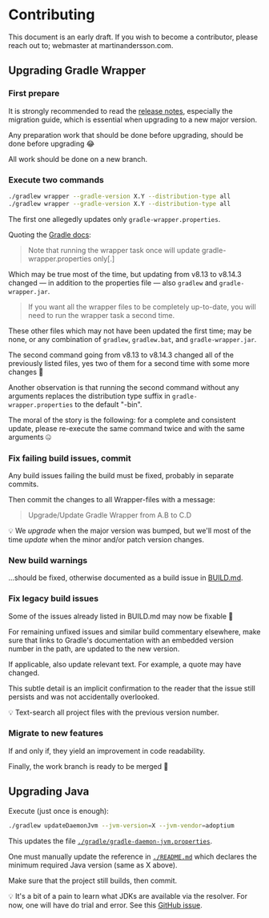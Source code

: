 # Contributing

This document is an early draft. If you wish to become a contributor, please
reach out to; webmaster at martinandersson.com.

## Upgrading Gradle Wrapper

### First prepare

It is strongly recommended to read the [release notes][FP-1], especially the
migration guide, which is essential when upgrading to a new major version.

Any preparation work that should be done before upgrading, should be done before
upgrading 😂

All work should be done on a new branch.

[FP-1]: https://gradle.org/releases

### Execute two commands

```bash
./gradlew wrapper --gradle-version X.Y --distribution-type all
./gradlew wrapper --gradle-version X.Y --distribution-type all
```

The first one allegedly updates only `gradle-wrapper.properties`.

Quoting the [Gradle docs][ETC-1]:

> Note that running the wrapper task once will update gradle-wrapper.properties
> only[.]

Which may be true most of the time, but updating from v8.13 to v8.14.3 changed —
in addition to the properties file — also `gradlew` and `gradle-wrapper.jar`.

> If you want all the wrapper files to be completely up-to-date, you will need
> to run the wrapper task a second time.

These other files which may not have been updated the first time; may be none,
or any combination of `gradlew`, `gradlew.bat`, and `gradle-wrapper.jar`.

The second command going from v8.13 to v8.14.3 changed all of the previously
listed files, yes two of them for a second time with some more changes 🤯

Another observation is that running the second command without any arguments
replaces the distribution type suffix in `gradle-wrapper.properties` to the
default "-bin".

The moral of the story is the following: for a complete and consistent
update, please re-execute the same command twice and with the same arguments 🤐

[ETC-1]: https://docs.gradle.org/8.14.3/userguide/gradle_wrapper.html#sec:upgrading_wrapper

### Fix failing build issues, commit

Any build issues failing the build must be fixed, probably in separate commits.

Then commit the changes to all Wrapper-files with a message:

> Upgrade/Update Gradle Wrapper from A.B to C.D

💡 We _upgrade_ when the major version was bumped, but we'll most of the time
_update_ when the minor and/or patch version changes.

### New build warnings

...should be fixed, otherwise documented as a build issue in [BUILD.md][NBW-1].

[NBW-1]: BUILD.md

### Fix legacy build issues

Some of the issues already listed in BUILD.md may now be fixable 🤞

For remaining unfixed issues and similar build commentary elsewhere, make sure
that links to Gradle's documentation with an embedded version number in the
path, are updated to the new version.

If applicable, also update relevant text. For example, a quote may have changed.

This subtle detail is an implicit confirmation to the reader that the issue
still persists and was not accidentally overlooked.

💡 Text-search all project files with the previous version number.

### Migrate to new features

If and only if, they yield an improvement in code readability.

Finally, the work branch is ready to be merged 🥳

## Upgrading Java

Execute (just once is enough):

```bash
./gradlew updateDaemonJvm --jvm-version=X --jvm-vendor=adoptium
```

This updates the file [`./gradle/gradle-daemon-jvm.properties`][UJ-1].

One must manually update the reference in [`./README.md`][UJ-2] which declares
the minimum required Java version (same as X above).

Make sure that the project still builds, then commit.

💡 It's a bit of a pain to learn what JDKs are available via the resolver. For
now, one will have do trial and error. See this [GitHub issue][UJ-3].

[UJ-1]: ../gradle/gradle-daemon-jvm.properties
[UJ-2]: ../README.md
[UJ-3]: https://github.com/gradle/FOOJAY-toolchains/issues/50
